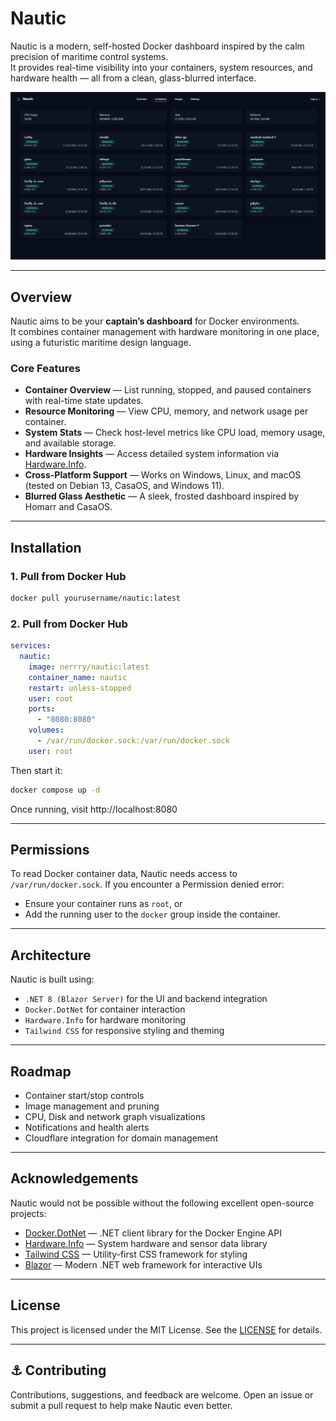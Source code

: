 ﻿# Nautic

Nautic is a modern, self-hosted Docker dashboard inspired by the calm precision of maritime control systems.  
It provides real-time visibility into your containers, system resources, and hardware health — all from a clean, glass-blurred interface.

![Nautic Dashboard Preview](./assets/screenshot.png)

---

## Overview

Nautic aims to be your **captain’s dashboard** for Docker environments.  
It combines container management with hardware monitoring in one place, using a futuristic maritime design language.

### Core Features
- **Container Overview** — List running, stopped, and paused containers with real-time state updates.  
- **Resource Monitoring** — View CPU, memory, and network usage per container.  
- **System Stats** — Check host-level metrics like CPU load, memory usage, and available storage.  
- **Hardware Insights** — Access detailed system information via [Hardware.Info](https://github.com/LibreHardwareMonitor/Hardware.Info).  
- **Cross-Platform Support** — Works on Windows, Linux, and macOS (tested on Debian 13, CasaOS, and Windows 11).  
- **Blurred Glass Aesthetic** — A sleek, frosted dashboard inspired by Homarr and CasaOS.  

---

## Installation

### 1. Pull from Docker Hub

```bash
docker pull yourusername/nautic:latest
```

### 2. Pull from Docker Hub

```yaml
services:
  nautic:
    image: nerrry/nautic:latest
    container_name: nautic
    restart: unless-stopped
    user: root
    ports:
      - "8080:8080"
    volumes:
      - /var/run/docker.sock:/var/run/docker.sock
    user: root
```

Then start it:
```bash
docker compose up -d
```

Once running, visit http://localhost:8080

---

## Permissions

To read Docker container data, Nautic needs access to `/var/run/docker.sock`.
If you encounter a Permission denied error:

- Ensure your container runs as `root`, or
- Add the running user to the `docker` group inside the container.

---

## Architecture

Nautic is built using:
- `.NET 8 (Blazor Server)` for the UI and backend integration
- `Docker.DotNet` for container interaction
- `Hardware.Info` for hardware monitoring
- `Tailwind CSS` for responsive styling and theming

---

## Roadmap

- Container start/stop controls
- Image management and pruning
- CPU, Disk and network graph visualizations
- Notifications and health alerts
- Cloudflare integration for domain management

---

## Acknowledgements

Nautic would not be possible without the following excellent open-source projects:
- [Docker.DotNet](https://github.com/moby/moby/tree/master/src/Docker.DotNet) — .NET client library for the Docker Engine API
- [Hardware.Info](https://github.com/LibreHardwareMonitor/Hardware.Info) — System hardware and sensor data library
- [Tailwind CSS](https://tailwindcss.com/) — Utility-first CSS framework for styling
- [Blazor](https://dotnet.microsoft.com/apps/aspnet/web-apps/blazor) — Modern .NET web framework for interactive UIs

---

## License

This project is licensed under the MIT License.
See the [LICENSE](./LICENSE.txt) for details.

---

## ⚓ Contributing

Contributions, suggestions, and feedback are welcome.
Open an issue or submit a pull request to help make Nautic even better.